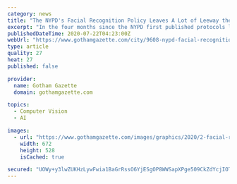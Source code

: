 ```yaml
---
category: news
title: "The NYPD's Facial Recognition Policy Leaves A Lot of Leeway the Department Says It's Not Using"
excerpt: "In the four months since the NYPD first published protocols limiting its use of facial recognition software, the coronavirus-caused state of emergency and recent civil unrest over police brutality made the considerable leeway in the policy all but total."
publishedDateTime: 2020-07-22T04:23:00Z
webUrl: "https://www.gothamgazette.com/city/9608-nypd-facial-recognition-policy-leeway-department-not-using-black-lives-matter-protests"
type: article
quality: 27
heat: 27
published: false

provider:
  name: Gotham Gazette
  domain: gothamgazette.com

topics:
  - Computer Vision
  - AI

images:
  - url: "https://www.gothamgazette.com/images/graphics/2020/2-facial-recog.png"
    width: 672
    height: 528
    isCached: true

secured: "UOWy+y3lwZUKHzLywFwia1BaGrRssO6YjESgOP8WWSapXPge509CkZdYcjIOTDCJOmGg0/O8WXbNSlmhl/coKnYwzlQOOd7R4fCJ9/zubXMC2zB8HupjLoGbSUEoTjAiLeVksrkgZ7F1cPs8JI43T8x27me6b9uIyvhRaYveXiBry1TMh2C9UqBDEwBDBtfGezMdGVTL7Y8210iPmTc+joRTRHzgYovj8WEv28/UhhpwGGC9E+fIMjlzSX7mdl+hOd6AjvGQ2fNbJHSd7MXyqzIgdz8w8ibPGiZ2V8xIfpt9WPJ2n5szSIFkWSWWnEnIyh0ln7oyLXtMhzG1+Gn1bw==;y7e29ovht9ONbYuovx+cFA=="
---
```


